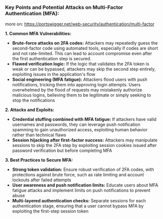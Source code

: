 ### Key Points and Potential Attacks on Multi-Factor Authentication (MFA):

more on: https://portswigger.net/web-security/authentication/multi-factor

**1. Common MFA Vulnerabilities:**
- **Brute-force attacks on 2FA codes:** Attackers may repeatedly guess the second-factor code using automated tools, especially if codes are short and not rate-limited. This can lead to account compromise even after the first authentication step is secured.
- **Flawed verification logic:** If the logic that validates the 2FA token is weak or can be bypassed, attackers may skip the second step entirely, exploiting issues in the application's flow​
- **Social engineering (MFA fatigue):** Attackers flood users with push notifications, tricking them into approving login attempts. Users overwhelmed by the flood of requests may mistakenly authorize malicious logins, believing them to be legitimate or simply seeking to stop the notifications​

**2. Attacks and Exploits:**
- **Credential stuffing combined with MFA fatigue:** If attackers have valid usernames and passwords, they can leverage push notification spamming to gain unauthorized access, exploiting human behavior rather than technical flaws​
- **Session hijacking after first-factor success:** Attackers may manipulate sessions to skip the 2FA step by exploiting session cookies issued after password verification but before completing MFA​

**3. Best Practices to Secure MFA:**
- **Strong token validation:** Ensure robust verification of 2FA codes, with protections against brute force, such as rate limiting and account lockouts after failed attempts​
- **User awareness and push notification limits:** Educate users about MFA fatigue attacks and implement limits on push notifications to prevent abuse​
- **Multi-layered authentication checks:** Separate sessions for each authentication stage, ensuring that a user cannot bypass MFA by exploiting the first-step session token​

